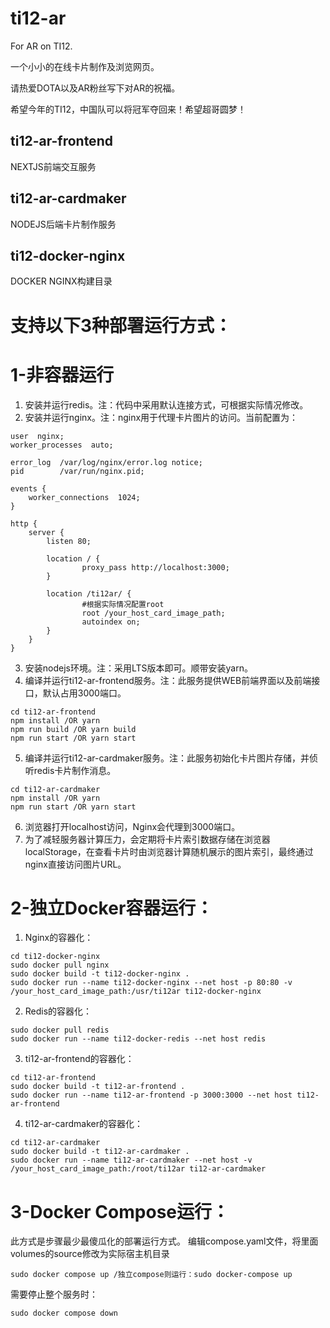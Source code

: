 # ti12-ar
For AR on TI12. 

一个小小的在线卡片制作及浏览网页。

请热爱DOTA以及AR粉丝写下对AR的祝福。

希望今年的TI12，中国队可以将冠军夺回来！希望超哥圆梦！

## ti12-ar-frontend
NEXTJS前端交互服务

## ti12-ar-cardmaker
NODEJS后端卡片制作服务

## ti12-docker-nginx
DOCKER NGINX构建目录

# 支持以下3种部署运行方式：

# 1-非容器运行
1. 安装并运行redis。注：代码中采用默认连接方式，可根据实际情况修改。
2. 安装并运行nginx。注：nginx用于代理卡片图片的访问。当前配置为：
```
user  nginx;
worker_processes  auto;

error_log  /var/log/nginx/error.log notice;
pid        /var/run/nginx.pid;

events {
    worker_connections  1024;
}

http {
    server {
        listen 80;

        location / {
                proxy_pass http://localhost:3000;
        }

        location /ti12ar/ {
                #根据实际情况配置root
                root /your_host_card_image_path;
                autoindex on;
        }
    }
}
```
3. 安装nodejs环境。注：采用LTS版本即可。顺带安装yarn。
4. 编译并运行ti12-ar-frontend服务。注：此服务提供WEB前端界面以及前端接口，默认占用3000端口。
```
cd ti12-ar-frontend
npm install /OR yarn
npm run build /OR yarn build
npm run start /OR yarn start
```
5. 编译并运行ti12-ar-cardmaker服务。注：此服务初始化卡片图片存储，并侦听redis卡片制作消息。
```
cd ti12-ar-cardmaker
npm install /OR yarn
npm run start /OR yarn start
```
6. 浏览器打开localhost访问，Nginx会代理到3000端口。
7. 为了减轻服务器计算压力，会定期将卡片索引数据存储在浏览器localStorage，在查看卡片时由浏览器计算随机展示的图片索引，最终通过nginx直接访问图片URL。
# 2-独立Docker容器运行：
1. Nginx的容器化：
```
cd ti12-docker-nginx
sudo docker pull nginx
sudo docker build -t ti12-docker-nginx .
sudo docker run --name ti12-docker-nginx --net host -p 80:80 -v /your_host_card_image_path:/usr/ti12ar ti12-docker-nginx
```
2. Redis的容器化：
```
sudo docker pull redis
sudo docker run --name ti12-docker-redis --net host redis
```
3. ti12-ar-frontend的容器化： 
```
cd ti12-ar-frontend
sudo docker build -t ti12-ar-frontend .
sudo docker run --name ti12-ar-frontend -p 3000:3000 --net host ti12-ar-frontend
```
4. ti12-ar-cardmaker的容器化： 
```
cd ti12-ar-cardmaker
sudo docker build -t ti12-ar-cardmaker .
sudo docker run --name ti12-ar-cardmaker --net host -v /your_host_card_image_path:/root/ti12ar ti12-ar-cardmaker
```
# 3-Docker Compose运行：
此方式是步骤最少最傻瓜化的部署运行方式。
编辑compose.yaml文件，将里面volumes的source修改为实际宿主机目录
```
sudo docker compose up /独立compose则运行：sudo docker-compose up
```
需要停止整个服务时：
```
sudo docker compose down
```